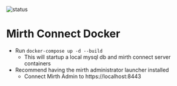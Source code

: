 ![status](https://img.shields.io/badge/status-reference-blue.svg)
# Mirth Connect Docker

* Run `docker-compose up -d --build`
    * This will startup a local mysql db and mirth connect server containers
* Recommend having the mirth administrator launcher installed
    * Connect Mirth Admin to https://localhost:8443
